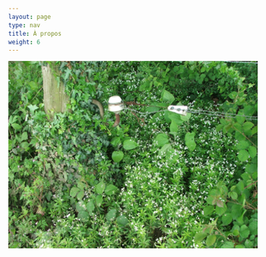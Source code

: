 ```yaml
---
layout: page
type: nav
title: À propos
weight: 6
---
```


<img src="apropos.jpg" style="max-width:100%" alt="Quelques plantes">